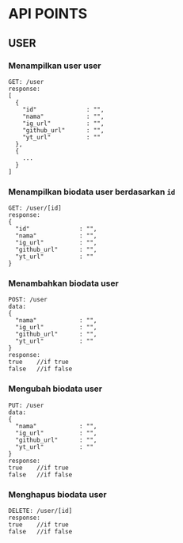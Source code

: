 # API POINTS



## USER

### Menampilkan user user
```
GET: /user
response:
[
  {
    "id"              : "",
    "nama"            : "",
    "ig_url"          : "",
    "github_url"      : "",
    "yt_url"          : ""
  },
  {
    ...
  }
]
```
### Menampilkan biodata user berdasarkan ```id```
```
GET: /user/[id]
response:
{
  "id"              : "",
  "nama"            : "",
  "ig_url"          : "",
  "github_url"      : "",
  "yt_url"          : ""
}
```
### Menambahkan biodata user
```
POST: /user
data:
{
  "nama"            : "",
  "ig_url"          : "",
  "github_url"      : "",
  "yt_url"          : ""
}
response:
true    //if true
false   //if false
```
### Mengubah biodata user
```
PUT: /user
data:
{
  "nama"            : "",
  "ig_url"          : "",
  "github_url"      : "",
  "yt_url"          : ""
}
response:
true    //if true
false   //if false
```
### Menghapus biodata user
```
DELETE: /user/[id]
response:
true    //if true
false   //if false
```
